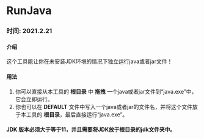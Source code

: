 # RunJava
### 时间: 2021.2.21

#### 介绍
这个工具能让你在未安装JDK环境的情况下独立运行java或者jar文件！

#### 用法
1. 你可以直接从本工具的 **根目录** 中 **拖拽** 一个java或者jar文件到“java.exe”中，它会立即运行。
2. 你也可以在 **DEFAULT** 文件中写入一个java或者jar的文件名，并将这个文件放于本工具的 **根目录**，最后直接运行“java.exe”。

#### JDK 版本必须大于等于11，并且需要将JDK放于根目录的jdk文件夹中。

 